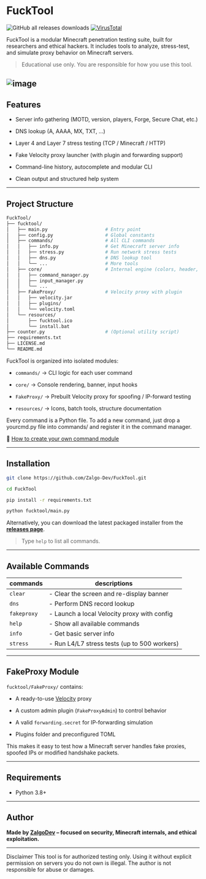 ﻿# FuckTool

![GitHub all releases downloads](https://img.shields.io/github/downloads/Zalgo-Dev/FuckTool/total) [![VirusTotal](https://img.shields.io/badge/VirusTotal-Scanned-brightgreen?logo=virustotal&style=flat-square)](https://www.virustotal.com/gui/file/27bfec696a504a8099f59ec7866894c8e2fc291c34783ab0f67dfc4ddc80453f)


FuckTool is a modular Minecraft penetration testing suite, built for researchers and ethical hackers. It includes tools to analyze, stress-test, and simulate proxy behavior on Minecraft servers.

> Educational use only. You are responsible for how you use this tool.

![image](https://github.com/user-attachments/assets/6ff708cd-d4ae-433a-a1c7-d54e4a790384)
---

## Features

- Server info gathering (MOTD, version, players, Forge, Secure Chat, etc.)

- DNS lookup (A, AAAA, MX, TXT, ...)

- Layer 4 and Layer 7 stress testing (TCP / Minecraft / HTTP)

- Fake Velocity proxy launcher (with plugin and forwarding support)

- Command-line history, autocomplete and modular CLI

- Clean output and structured help system

---

## Project Structure

```bash
FuckTool/
├── fucktool/
│   ├── main.py                     # Entry point
│   ├── config.py                   # Global constants
│   ├── commands/                   # All CLI commands
│   │   ├── info.py                 # Get Minecraft server info
│   │   ├── stress.py               # Run network stress tests
│   │   ├── dns.py                  # DNS lookup tool
│   │   └── ...                     # More tools
│   ├── core/                       # Internal engine (colors, header, input, etc.)
│   │   ├── command_manager.py
│   │   ├── input_manager.py
│   │   └── ...
│   ├── FakeProxy/                  # Velocity proxy with plugin
│   │   ├── velocity.jar
│   │   ├── plugins/
│   │   └── velocity.toml
│   └── resources/
│       ├── fucktool.ico
│       └── install.bat
├── counter.py                      # (Optional utility script)
├── requirements.txt
├── LICENSE.md
└── README.md
```

FuckTool is organized into isolated modules:

- `commands/` → CLI logic for each user command

- `core/` → Console rendering, banner, input hooks

- `FakeProxy/` → Prebuilt Velocity proxy for spoofing / IP-forward testing

- `resources/` → Icons, batch tools, structure documentation

Every command is a Python file. To add a new command, just drop a yourcmd.py file into commands/ and register it in the command manager.

📄 [How to create your own command module](docs/writing_custom_commands.md)

---

## Installation

```bash
git clone https://github.com/Zalgo-Dev/FuckTool.git

cd FuckTool

pip install -r requirements.txt

python fucktool/main.py
```

Alternatively, you can download the latest packaged installer from the **[releases page](https://github.com/Zalgo-Dev/FuckTool/releases)**.

> Type `help` to list all commands.

---

## Available Commands

| commands | descriptions |
|--|---|
| ``clear`` | - Clear the screen and re-display banner |
| ``dns`` | - Perform DNS record lookup |
| ``fakeproxy`` | - Launch a local Velocity proxy with config |
| ``help`` | - Show all available commands |
| ``info`` | - Get basic server info |
| ``stress`` | - Run L4/L7 stress tests (up to 500 workers) |

---

## FakeProxy Module

`fucktool/FakeProxy/` contains:

- A ready-to-use [Velocity](https://papermc.io/software/velocity) proxy

- A custom admin plugin (`FakeProxyAdmin`) to control behavior

- A valid `forwarding.secret` for IP-forwarding simulation

- Plugins folder and preconfigured TOML

This makes it easy to test how a Minecraft server handles fake proxies, spoofed IPs or modified handshake packets.

---

## Requirements

+ Python 3.8+

---

## Author
**Made by [ZalgoDev](https://github.com/Zalgo-Dev) – focused on security, Minecraft internals, and ethical exploitation.**

---

Disclaimer
This tool is for authorized testing only.
Using it without explicit permission on servers you do not own is illegal.
The author is not responsible for abuse or damages.